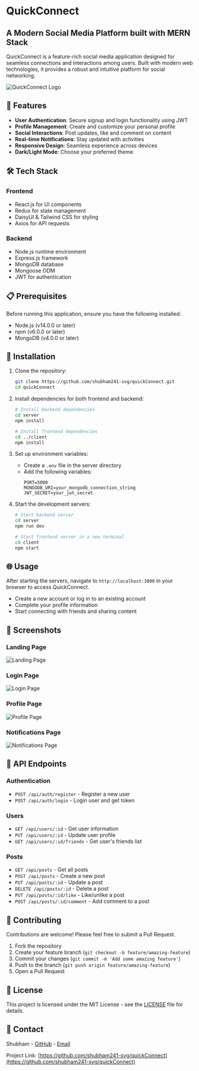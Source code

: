 # QuickConnect

## A Modern Social Media Platform built with MERN Stack

QuickConnect is a feature-rich social media application designed for seamless connections and interactions among users. Built with modern web technologies, it provides a robust and intuitive platform for social networking.

![QuickConnect Logo](Screenshot_2025-06-02_at_11.33.40_AM-removebg-preview.png)

## 🚀 Features

- **User Authentication**: Secure signup and login functionality using JWT
- **Profile Management**: Create and customize your personal profile
- **Social Interactions**: Post updates, like and comment on content
- **Real-time Notifications**: Stay updated with activities
- **Responsive Design**: Seamless experience across devices
- **Dark/Light Mode**: Choose your preferred theme

## 🛠️ Tech Stack

### Frontend
- React.js for UI components
- Redux for state management
- DaisyUI & Tailwind CSS for styling
- Axios for API requests

### Backend
- Node.js runtime environment
- Express.js framework
- MongoDB database
- Mongoose ODM
- JWT for authentication

## 📋 Prerequisites

Before running this application, ensure you have the following installed:
- Node.js (v14.0.0 or later)
- npm (v6.0.0 or later)
- MongoDB (v4.0.0 or later)

## 🔧 Installation

1. Clone the repository:
   ```bash
   git clone https://github.com/shubham241-svg/quickConnect.git
   cd quickConnect
   ```

2. Install dependencies for both frontend and backend:
   ```bash
   # Install backend dependencies
   cd server
   npm install

   # Install frontend dependencies
   cd ../client
   npm install
   ```

3. Set up environment variables:
   - Create a `.env` file in the server directory
   - Add the following variables:
     ```
     PORT=5000
     MONGODB_URI=your_mongodb_connection_string
     JWT_SECRET=your_jwt_secret
     ```

4. Start the development servers:
   ```bash
   # Start backend server
   cd server
   npm run dev

   # Start frontend server in a new terminal
   cd client
   npm start
   ```

## 🌐 Usage

After starting the servers, navigate to `http://localhost:3000` in your browser to access QuickConnect.

- Create a new account or log in to an existing account
- Complete your profile information
- Start connecting with friends and sharing content

## 📱 Screenshots

### Landing Page
![Landing Page](Screenshot%202025-03-24%20at%202.27.10%20PM.png)

### Login Page
![Login Page](Screenshot%202025-03-24%20at%202.28.21%20PM.png)

### Profile Page
![Profile Page](Screenshot%202025-03-24%20at%202.27.28%20PM.png)

### Notifications Page
![Notifications Page](Screenshot%202025-03-24%20at%202.27.55%20PM.png)

## 🔄 API Endpoints

### Authentication
- `POST /api/auth/register` - Register a new user
- `POST /api/auth/login` - Login user and get token

### Users
- `GET /api/users/:id` - Get user information
- `PUT /api/users/:id` - Update user profile
- `GET /api/users/:id/friends` - Get user's friends list

### Posts
- `GET /api/posts` - Get all posts
- `POST /api/posts` - Create a new post
- `PUT /api/posts/:id` - Update a post
- `DELETE /api/posts/:id` - Delete a post
- `PUT /api/posts/:id/like` - Like/unlike a post
- `POST /api/posts/:id/comment` - Add comment to a post

## 🤝 Contributing

Contributions are welcome! Please feel free to submit a Pull Request.

1. Fork the repository
2. Create your feature branch (`git checkout -b feature/amazing-feature`)
3. Commit your changes (`git commit -m 'Add some amazing feature'`)
4. Push to the branch (`git push origin feature/amazing-feature`)
5. Open a Pull Request

## 📄 License

This project is licensed under the MIT License - see the [LICENSE](LICENSE) file for details.

## 📧 Contact

Shubham - [GitHub](https://github.com/shubham241-svg) - [Email](shubh241gupta@gmail.com)

Project Link: [https://github.com/shubham241-svg/quickConnect](https://github.com/shubham241-svg/quickConnect)
